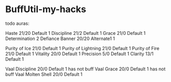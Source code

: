 # BuffUtil-my-hacks

todo
auras:


Haste 21/20 Default  1
Discipline 21/2 Default  1
Grace 21/0 Default  1
Determination 2
Defiance Banner 20/20 Alternate1  1


Purity of Ice 21/0 Default  1
Purity of Lightning 21/0 Default  1
Purity of Fire 21/0 Default  1
Vitality 20/0 Default  1
Precision 5/0 Default  1
Clarity 13/1 Default  1



Vaal Discipline 20/0 Default  1 has not buff
Vaal Grace 20/0 Default  1 has not buff
Vaal Molten Shell 20/0 Default  1
